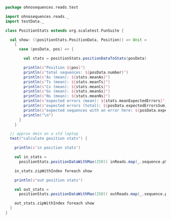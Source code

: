 
```scala
package ohnosequences.reads.test

import ohnosequences.reads._
import testData._

class PositionStats extends org.scalatest.FunSuite {

  val show: ((positionStats.PositionData, Position)) => Unit =
    {
      case (posData, pos) => {

        val stats = positionStats.positionDataToStats(posData)

        println(s"Position ${pos}")
        println(s"total sequences: ${posData.number}")
        println(s"As (mean): ${stats.meanAs}")
        println(s"Ts (mean): ${stats.meanTs}")
        println(s"Cs (mean): ${stats.meanCs}")
        println(s"Gs (mean): ${stats.meanGs}")
        println(s"Ns (mean): ${stats.meanNs}")
        println(s"expected errors (mean): ${stats.meanExpectedErrors}")
        println(s"expected errors (total): ${posData.expectedErrorsSum}")
        println(s"expected sequences with an error here: ${posData.expectedErrorsSum / posData.number.toDouble}")
        println("\n")
      }
    }

  // approx 4min on a std laptop
  test("calculate position stats") {

    println(s"in position stats")

    val in_stats =
      positionStats.positionDataWithMax(250)( inReads.map(_.sequence.pSymbols) )

    in_stats.zipWithIndex foreach show

    println(s"out position stats")

    val out_stats =
      positionStats.positionDataWithMax(250)( outReads.map(_.sequence.pSymbols) )

    out_stats.zipWithIndex foreach show
  }
}

```




[test/scala/QualityStats.scala]: QualityStats.scala.md
[test/scala/testData.scala]: testData.scala.md
[test/scala/PositionStats.scala]: PositionStats.scala.md
[test/scala/BasicPreprocessing.scala]: BasicPreprocessing.scala.md
[test/scala/SizeStats.scala]: SizeStats.scala.md
[main/scala/positionStats.scala]: ../../main/scala/positionStats.scala.md
[main/scala/paired.scala]: ../../main/scala/paired.scala.md
[main/scala/preprocessing.scala]: ../../main/scala/preprocessing.scala.md
[main/scala/package.scala]: ../../main/scala/package.scala.md
[main/scala/qualityStats.scala]: ../../main/scala/qualityStats.scala.md
[main/scala/sizeStats.scala]: ../../main/scala/sizeStats.scala.md